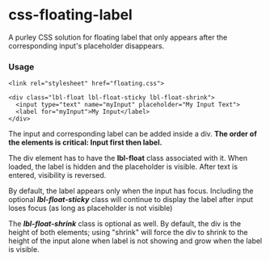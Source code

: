 # css-floating-label
A purley CSS solution for floating label that only appears after the corresponding input's placeholder disappears.
<h3>Usage</h3>

```
<link rel="stylesheet" href="floating.css">

<div class="lbl-float lbl-float-sticky lbl-float-shrink">
  <input type="text" name="myInput" placeholder="My Input Text">
  <label for="myInput">My Input</label>
</div>
```

<p>The input and corresponding label can be added inside a div. <b>The order of the elements is critical: Input first then label.</b></p>
<p>The div element has to have the <b>lbl-float</b> class associated with it. When loaded, the label is hidden and the placeholder is visible. After text is entered, visibility is reversed.</P>
<p>By default, the label appears only when the input has focus. Including the optional <b><i>lbl-float-sticky</i></b> class will continue to display the label after input loses focus (as long as placeholder is not visible)</P>
<p>The <b><i>lbl-float-shrink</i></b> class is optional as well. By default, the div is the height of both elements; using "shrink" will force the div to shrink to the height of the input alone when label is not showing and grow when the label is visible.</p>
